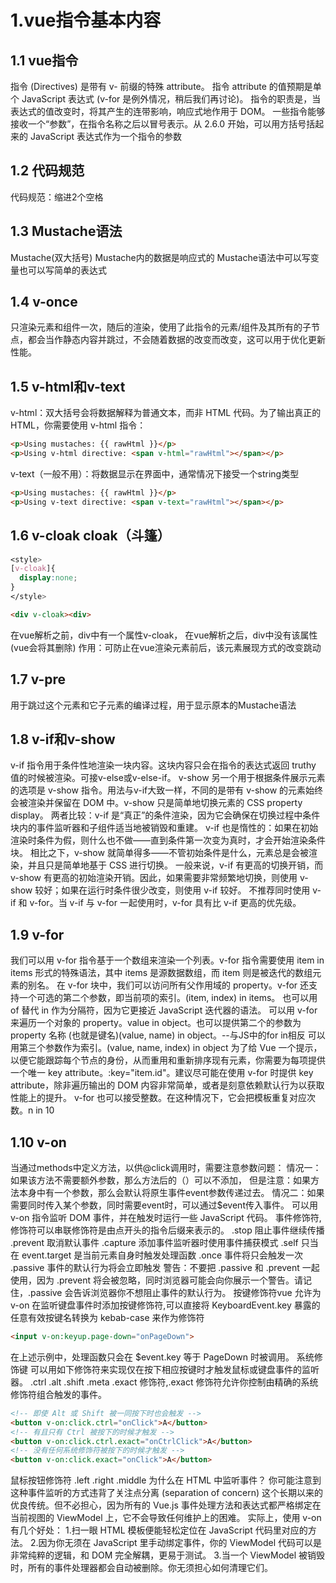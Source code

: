 # 1.vue指令基本内容
## 1.1 vue指令
指令 (Directives) 是带有 v- 前缀的特殊 attribute。
指令 attribute 的值预期是单个 JavaScript 表达式 (v-for 是例外情况，稍后我们再讨论)。
指令的职责是，当表达式的值改变时，将其产生的连带影响，响应式地作用于 DOM。
一些指令能够接收一个“参数”，在指令名称之后以冒号表示。从 2.6.0 开始，可以用方括号括起来的 JavaScript 表达式作为一个指令的参数
## 1.2 代码规范
代码规范：缩进2个空格
## 1.3 Mustache语法
Mustache(双大括号)
Mustache内的数据是响应式的
Mustache语法中可以写变量也可以写简单的表达式
## 1.4 v-once
只渲染元素和组件一次，随后的渲染，使用了此指令的元素/组件及其所有的子节点，都会当作静态内容并跳过，不会随着数据的改变而改变，这可以用于优化更新性能。
## 1.5 v-html和v-text
v-html：双大括号会将数据解释为普通文本，而非 HTML 代码。为了输出真正的 HTML，你需要使用 v-html 指令：
``` html
<p>Using mustaches: {{ rawHtml }}</p>
<p>Using v-html directive: <span v-html="rawHtml"></span></p>
```
v-text（一般不用）：将数据显示在界面中，通常情况下接受一个string类型
``` html
<p>Using mustaches: {{ rawHtml }}</p>
<p>Using v-text directive: <span v-text="rawHtml"></span></p>
```
## 1.6 v-cloak cloak（斗篷）
```css
<style>
[v-cloak]{
  display:none;
}
</style>
```
```html
<div v-cloak><div>
```
在vue解析之前，div中有一个属性v-cloak，
在vue解析之后，div中没有该属性(vue会将其删除)
作用：可防止在vue渲染元素前后，该元素展现方式的改变跳动
## 1.7 v-pre
用于跳过这个元素和它子元素的编译过程，用于显示原本的Mustache语法
## 1.8 v-if和v-show
v-if 指令用于条件性地渲染一块内容。这块内容只会在指令的表达式返回 truthy 值的时候被渲染。可接v-else或v-else-if。
v-show 另一个用于根据条件展示元素的选项是 v-show 指令。用法与v-if大致一样，不同的是带有 v-show 的元素始终会被渲染并保留在 DOM 中。v-show 只是简单地切换元素的 CSS property display。
两者比较：v-if 是“真正”的条件渲染，因为它会确保在切换过程中条件块内的事件监听器和子组件适当地被销毁和重建。
v-if 也是惰性的：如果在初始渲染时条件为假，则什么也不做——直到条件第一次变为真时，才会开始渲染条件块。
相比之下，v-show 就简单得多——不管初始条件是什么，元素总是会被渲染，并且只是简单地基于 CSS 进行切换。
一般来说，v-if 有更高的切换开销，而 v-show 有更高的初始渲染开销。因此，如果需要非常频繁地切换，则使用 v-show 较好；如果在运行时条件很少改变，则使用 v-if 较好。
不推荐同时使用 v-if 和 v-for。当 v-if 与 v-for 一起使用时，v-for 具有比 v-if 更高的优先级。
## 1.9 v-for
我们可以用 v-for 指令基于一个数组来渲染一个列表。v-for 指令需要使用 item in items 形式的特殊语法，其中 items 是源数据数组，而 item 则是被迭代的数组元素的别名。
在 v-for 块中，我们可以访问所有父作用域的 property。v-for 还支持一个可选的第二个参数，即当前项的索引。(item, index) in items。
也可以用 of 替代 in 作为分隔符，因为它更接近 JavaScript 迭代器的语法。
可以用 v-for 来遍历一个对象的 property。value in object。也可以提供第二个的参数为 property 名称 (也就是键名)(value, name) in object。--与JS中的for in相反
可以用第三个参数作为索引。(value, name, index) in object
为了给 Vue 一个提示，以便它能跟踪每个节点的身份，从而重用和重新排序现有元素，你需要为每项提供一个唯一 key attribute。:key="item.id"。建议尽可能在使用 v-for 时提供 key attribute，除非遍历输出的 DOM 内容非常简单，或者是刻意依赖默认行为以获取性能上的提升。
v-for 也可以接受整数。在这种情况下，它会把模板重复对应次数。n in 10
## 1.10 v-on
当通过methods中定义方法，以供@click调用时，需要注意参数问题：
情况一：如果该方法不需要额外参数，那么方法后的（）可以不添加，
但是注意：如果方法本身中有一个参数，那么会默认将原生事件event参数传递过去。
情况二：如果需要同时传入某个参数，同时需要event时，可以通过$event传入事件。
可以用 v-on 指令监听 DOM 事件，并在触发时运行一些 JavaScript 代码。
事件修饰符,修饰符可以串联修饰符是由点开头的指令后缀来表示的。
.stop 阻止事件继续传播
.prevent 取消默认事件
.capture 添加事件监听器时使用事件捕获模式
.self 只当在 event.target 是当前元素自身时触发处理函数
.once 事件将只会触发一次
.passive 事件的默认行为将会立即触发
警告：不要把 .passive 和 .prevent 一起使用，因为 .prevent 将会被忽略，同时浏览器可能会向你展示一个警告。请记住，.passive 会告诉浏览器你不想阻止事件的默认行为。
按键修饰符vue 允许为 v-on 在监听键盘事件时添加按键修饰符,可以直接将 KeyboardEvent.key 暴露的任意有效按键名转换为 kebab-case 来作为修饰符
```html
<input v-on:keyup.page-down="onPageDown">
```
在上述示例中，处理函数只会在 $event.key 等于 PageDown 时被调用。
系统修饰键
可以用如下修饰符来实现仅在按下相应按键时才触发鼠标或键盘事件的监听器。
.ctrl
.alt
.shift
.meta
.exact 修饰符,.exact 修饰符允许你控制由精确的系统修饰符组合触发的事件。
```html
<!-- 即使 Alt 或 Shift 被一同按下时也会触发 -->
<button v-on:click.ctrl="onClick">A</button>
<!-- 有且只有 Ctrl 被按下的时候才触发 -->
<button v-on:click.ctrl.exact="onCtrlClick">A</button>
<!-- 没有任何系统修饰符被按下的时候才触发 -->
<button v-on:click.exact="onClick">A</button>
```
鼠标按钮修饰符
.left
.right
.middle
为什么在 HTML 中监听事件？
你可能注意到这种事件监听的方式违背了关注点分离 (separation of concern) 这个长期以来的优良传统。但不必担心，因为所有的 Vue.js 事件处理方法和表达式都严格绑定在当前视图的 ViewModel 上，它不会导致任何维护上的困难。
实际上，使用 v-on 有几个好处：
1.扫一眼 HTML 模板便能轻松定位在 JavaScript 代码里对应的方法。
2.因为你无须在 JavaScript 里手动绑定事件，你的 ViewModel 代码可以是非常纯粹的逻辑，和 DOM 完全解耦，更易于测试。
3.当一个 ViewModel 被销毁时，所有的事件处理器都会自动被删除。你无须担心如何清理它们。